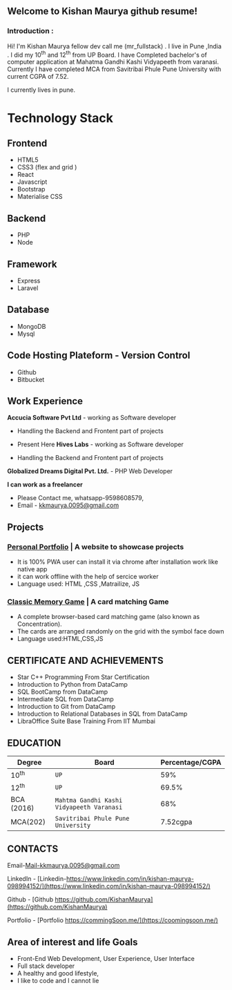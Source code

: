 ## Welcome to Kishan Maurya github resume!

### Introduction :
Hi! I'm Kishan Maurya  fellow dev call me (mr_fullstack) . I live in Pune ,India .
I did my 10<sup>th</sup> and 12<sup>th</sup> from UP Board. I have Completed bachelor's of computer application at Mahatma Gandhi Kashi Vidyapeeth from varanasi.
Currently I have completed MCA from Savitribai Phule Pune University with current CGPA of 7.52.

I currently lives in pune.
 


# Technology Stack

## Frontend 
 

 - HTML5
 - CSS3 (flex and grid )
 - React
 - Javascript
 - Bootstrap
 - Materialise CSS
 
 ## Backend

 - PHP
 - Node

 ## Framework
 - Express
 - Laravel

 ## Database 
 - MongoDB
 - Mysql

 ## Code Hosting Plateform - Version Control
 
 - Github
 - Bitbucket


## Work Experience

**Accucia Software Pvt Ltd** - working as Software developer

  - Handling the Backend and Frontent part of projects 
  - Present Here
**Hives Labs** - working as Software developer

 - Handling the Backend and Frontent part of projects 


**Globalized Dreams Digital Pvt. Ltd.** - PHP Web Developer

**I can work as a freelancer**

 - Please Contact me, whatsapp-9598608579, 
 - Email - kkmaurya.0095@gmail.com

 
 

## Projects

### [Personal Portfolio](https://commingSoon.me/) | A website to showcase projects

-   It is 100% PWA user can install it via chrome after installation work like native app
-   it can work offline with the help of sercice worker
-   Language used: HTML ,CSS ,Matrailize, JS

### [Classic Memory Game](https://shadabali.me/fend-project-memory-game/) | A card matching Game

-   A complete browser-based card matching game (also known as Concentration).
-   The cards are arranged randomly on the grid with the symbol face down
-   Language used:HTML,CSS,JS


## CERTIFICATE AND ACHIEVEMENTS
-   Star C++ Programming From Star Certification
-   Introduction to Python from DataCamp
-   SQL BootCamp from DataCamp
-   Intermediate SQL from DataCamp
-   Introduction to Git from DataCamp
-   Introduction to Relational Databases in SQL from DataCamp
-   LibraOffice Suite Base Training From IIT Mumbai
## EDUCATION
|Degree                |Board|Percentage/CGPA|
|----------------|-------------------------------|-----------------------------|
|10<sup>th</sup>|`UP`            |59%            |
|12<sup>th</sup>|`UP`            |69.5%            |
|BCA (2016)         |`Mahtma Gandhi Kashi Vidyapeeth Varanasi`|68%|
|MCA(202)|`Savitribai Phule Pune University`|7.52cgpa|

##  CONTACTS

Email-[Mail-kkmaurya.0095@gmail.com](mailto:kkmaurya.0095@gmail.com)

LinkedIn - [Linkedin-https://www.linkedin.com/in/kishan-maurya-098994152/](https://www.linkedin.com/in/kishan-maurya-098994152/)

Github - [Github  https://github.com/KishanMaurya](https://github.com/KishanMaurya)

Portfolio - [Portfolio  https://commingSoon.me/](https://coomingsoon.me/)

## Area of interest and life Goals

-   Front-End Web Development, User Experience, User Interface
-   Full stack developer
-   A healthy and good lifestyle,
-   I like to code and I cannot lie 


